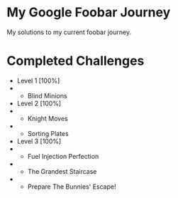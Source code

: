 # My Google Foobar Journey
My solutions to my current foobar journey.

# Completed Challenges
- Level 1 [100%]
- - Blind Minions
- Level 2 [100%]
- - Knight Moves 
- - Sorting Plates
- Level 3 [100%]
- - Fuel Injection Perfection
- - The Grandest Staircase
- - Prepare The Bunnies' Escape!
